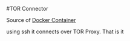 #TOR Connector

Source of [Docker Container](https://hub.docker.com/r/shivergard/tor_connector/)

using ssh it connects over TOR Proxy. That is it